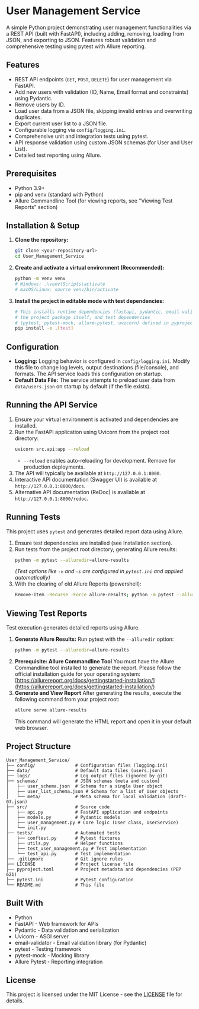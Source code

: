 # User Management Service

A simple Python project demonstrating user management functionalities via a REST API (built with FastAPI), including adding, removing, loading from JSON, and exporting to JSON. Features robust validation and comprehensive testing using pytest with Allure reporting.

## Features

* REST API endpoints (`GET`, `POST`, `DELETE`) for user management via FastAPI.
* Add new users with validation (ID, Name, Email format and constraints) using Pydantic.
* Remove users by ID.
* Load user data from a JSON file, skipping invalid entries and overwriting duplicates.
* Export current user list to a JSON file.
* Configurable logging via `config/logging.ini`.
* Comprehensive unit and integration tests using pytest.
* API response validation using custom JSON schemas (for User and User List).
* Detailed test reporting using Allure.

## Prerequisites

* Python 3.9+
* pip and venv (standard with Python)
* Allure Commandline Tool (for viewing reports, see "Viewing Test Reports" section)

## Installation & Setup

1.  **Clone the repository:**
    ```bash
    git clone <your-repository-url>
    cd User_Management_Service
    ```
2.  **Create and activate a virtual environment (Recommended):**
    ```bash
    python -m venv venv
    # Windows: .\venv\Scripts\activate
    # macOS/Linux: source venv/bin/activate
    ```
3.  **Install the project in editable mode with test dependencies:**
    ```bash
    # This installs runtime dependencies (fastapi, pydantic, email-validator),
    # the project package itself, and test dependencies
    # (pytest, pytest-mock, allure-pytest, uvicorn) defined in pyproject.toml
    pip install -e .[test]
    ```

## Configuration

* **Logging:** Logging behavior is configured in `config/logging.ini`. Modify this file to change log levels, output destinations (file/console), and formats. The API service loads this configuration on startup.
* **Default Data File:** The service attempts to preload user data from `data/users.json` on startup by default (if the file exists).

## Running the API Service

1.  Ensure your virtual environment is activated and dependencies are installed.
2.  Run the FastAPI application using Uvicorn from the project root directory:
    ```bash
    uvicorn src.api:app --reload
    ```
    * `--reload` enables auto-reloading for development. Remove for production deployments.
3.  The API will typically be available at `http://127.0.0.1:8000`.
4.  Interactive API documentation (Swagger UI) is available at `http://127.0.0.1:8000/docs`.
5.  Alternative API documentation (ReDoc) is available at `http://127.0.0.1:8000/redoc`.

## Running Tests

This project uses `pytest` and generates detailed report data using Allure.

1.  Ensure test dependencies are installed (see Installation section).
2.  Run tests from the project root directory, generating Allure results:
    ```bash
    python -m pytest --alluredir=allure-results
    ```
    *(Test options like `-v` and `-s` are configured in `pytest.ini` and applied automatically)*
3.  With the clearing of old Allure Reports (powershell):
    ```bash
    Remove-Item -Recurse -Force allure-results; python -m pytest --alluredir=allure-results
    ```

## Viewing Test Reports

Test execution generates detailed reports using Allure.

1.  **Generate Allure Results:** Run pytest with the `--alluredir` option:
    ```bash
    python -m pytest --alluredir=allure-results
    ```
2.  **Prerequisite: Allure Commandline Tool**
    You must have the Allure Commandline tool installed to generate the report. Please follow the official installation guide for your operating system:
    [https://allurereport.org/docs/gettingstarted-installation/](https://allurereport.org/docs/gettingstarted-installation/)
3.  **Generate and View Report**
    After generating the results, execute the following command from your project root:
    ```bash
    allure serve allure-results
    ```
    This command will generate the HTML report and open it in your default web browser.

## Project Structure

```
User_Management_Service/
├── config/               # Configuration files (logging.ini)
├── data/                 # Default data files (users.json)
├── logs/                 # Log output files (ignored by git)
├── schemas/              # JSON schemas (meta and custom)
│   ├── user_schema.json  # Schema for a single User object
│   ├── user_list_schema.json # Schema for a list of User objects
│   └── meta/             # Meta schema for local validation (draft-07.json)
├── src/                  # Source code
│   ├── api.py            # FastAPI application and endpoints
│   ├── models.py         # Pydantic models
│   ├── user_management.py # Core logic (User class, UserService)
│   └── init.py
├── tests/                # Automated tests
│   ├── conftest.py       # Pytest fixtures
│   ├── utils.py          # Helper functions
│   ├── test_user_management.py # Test implementation
│   └── test_api.py       # Test implementation
├── .gitignore            # Git ignore rules
├── LICENSE               # Project license file
├── pyproject.toml        # Project metadata and dependencies (PEP 621)
├── pytest.ini            # Pytest configuration
└── README.md             # This file
```

## Built With

* Python
* FastAPI - Web framework for APIs
* Pydantic - Data validation and serialization
* Uvicorn - ASGI server
* email-validator - Email validation library (for Pydantic)
* pytest - Testing framework
* pytest-mock - Mocking library
* Allure Pytest - Reporting integration

## License

This project is licensed under the MIT License - see the [LICENSE](LICENSE) file for details.